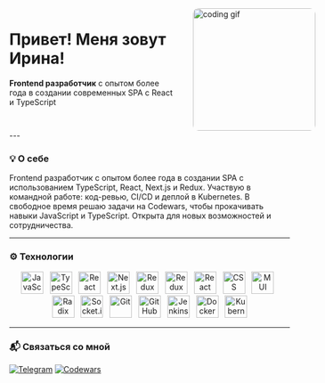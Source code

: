 <div style="display: flex; flex-direction: row; align-items: flex-start; gap: 30px; max-width: 800px; margin: auto;">
  <div style="flex: 1; min-width: 300px;">
    <h1>Привет! Меня зовут Ирина!</h1>
    <p>
      <strong>Frontend разработчик</strong> с опытом более года в создании современных SPA с React и TypeScript
    </p>
  </div>
  <div style="flex-shrink: 0;">
    <img src="https://media.giphy.com/media/qgQUggAC3Pfv687qPC/giphy.gif" width="220" alt="coding gif" style="border-radius: 10px;" />
  </div>
</div>
---

### 💡 О себе

Frontend разработчик с опытом более года в создании SPA с использованием TypeScript, React, Next.js и Redux. Участвую в командной работе: код-ревью, CI/CD и деплой в Kubernetes. В свободное время решаю задачи на Codewars, чтобы прокачивать навыки JavaScript и TypeScript. Открыта для новых возможностей и сотрудничества.

---

### ⚙️ Технологии

<p align="center">
  <img src="https://cdn.jsdelivr.net/gh/devicons/devicon/icons/javascript/javascript-original.svg" width="40" alt="JavaScript" title="JavaScript (ES6+)"/> &nbsp;
  <img src="https://cdn.jsdelivr.net/gh/devicons/devicon/icons/typescript/typescript-original.svg" width="40" alt="TypeScript" title="TypeScript"/> &nbsp;
  <img src="https://cdn.jsdelivr.net/gh/devicons/devicon/icons/react/react-original.svg" width="40" alt="React" title="React"/> &nbsp;
  <img src="https://cdn.jsdelivr.net/gh/devicons/devicon/icons/nextjs/nextjs-original.svg" width="40" alt="Next.js" title="Next.js (SSR)"/> &nbsp;
  <img src="https://cdn.jsdelivr.net/gh/devicons/devicon/icons/redux/redux-original.svg" width="40" alt="Redux" title="Redux"/> &nbsp;
  <img src="https://cdn.jsdelivr.net/gh/devicons/devicon/icons/redux/redux-original.svg" width="40" alt="Redux Toolkit" title="Redux Toolkit"/> &nbsp;
  <img src="https://cdn.jsdelivr.net/gh/devicons/devicon/icons/react/react-original.svg" width="40" alt="React Hook Form" title="React Hook Form"/> &nbsp;
  <img src="https://cdn.jsdelivr.net/gh/devicons/devicon/icons/css3/css3-original.svg" width="40" alt="CSS" title="CSS"/> &nbsp;
  <img src="https://mui.com/static/logo.png" width="40" alt="MUI" title="MUI"/> &nbsp;
  <img src="https://avatars.githubusercontent.com/u/62375390?s=200&v=4" width="40" alt="Radix UI" title="Radix UI"/> &nbsp;
  <img src="https://cdn.worldvectorlogo.com/logos/socket-io.svg" width="40" alt="Socket.io" title="WebSockets (Socket.io)"/> &nbsp;
  <img src="https://cdn.jsdelivr.net/gh/devicons/devicon/icons/git/git-original.svg" width="40" alt="Git" title="Git"/> &nbsp;
  <img src="https://cdn.jsdelivr.net/gh/devicons/devicon/icons/github/github-original.svg" width="40" alt="GitHub" title="GitHub"/> &nbsp;
  <img src="https://www.jenkins.io/images/logos/jenkins/jenkins.svg" width="40" alt="Jenkins" title="Jenkins"/> &nbsp;
  <img src="https://cdn.jsdelivr.net/gh/devicons/devicon/icons/docker/docker-original.svg" width="40" alt="Docker" title="Docker"/> &nbsp;
  <img src="https://cdn.jsdelivr.net/gh/devicons/devicon/icons/kubernetes/kubernetes-plain.svg" width="40" alt="Kubernetes" title="Kubernetes"/>
</p>

---

### 📬 Связаться со мной

[![Telegram](https://img.shields.io/badge/-@is_eliseeva-2CA5E0?style=flat-square&logo=telegram&logoColor=white)](https://t.me/is_eliseeva)
[![Codewars](https://img.shields.io/badge/-Codewars-B1361E?style=flat-square&logo=codewars&logoColor=white)](https://www.codewars.com/users/eliseevais)

